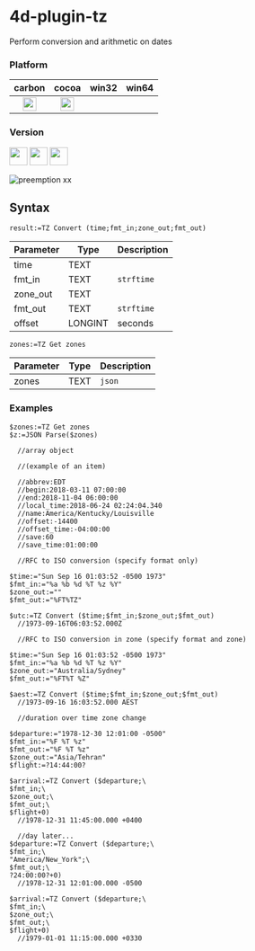 # 4d-plugin-tz
Perform conversion and arithmetic on dates

### Platform

| carbon | cocoa | win32 | win64 |
|:------:|:-----:|:---------:|:---------:|
|<img src="https://cloud.githubusercontent.com/assets/1725068/22371562/1b091f0a-e4db-11e6-8458-8653954a7cce.png" width="24" height="24" />|<img src="https://cloud.githubusercontent.com/assets/1725068/22371562/1b091f0a-e4db-11e6-8458-8653954a7cce.png" width="24" height="24" />|||

### Version

<img src="https://cloud.githubusercontent.com/assets/1725068/18940649/21945000-8645-11e6-86ed-4a0f800e5a73.png" width="32" height="32" /> <img src="https://cloud.githubusercontent.com/assets/1725068/18940648/2192ddba-8645-11e6-864d-6d5692d55717.png" width="32" height="32" /> <img src="https://user-images.githubusercontent.com/1725068/41266195-ddf767b2-6e30-11e8-9d6b-2adf6a9f57a5.png" width="32" height="32" />

![preemption xx](https://user-images.githubusercontent.com/1725068/41327179-4e839948-6efd-11e8-982b-a670d511e04f.png)

## Syntax

```
result:=TZ Convert (time;fmt_in;zone_out;fmt_out)
```

Parameter|Type|Description
------------|------------|----
time|TEXT|
fmt_in|TEXT|``strftime``
zone_out|TEXT|
fmt_out|TEXT|``strftime``
offset|LONGINT|seconds

```
zones:=TZ Get zones 
```

Parameter|Type|Description
------------|------------|----
zones|TEXT|``json``

### Examples

```
$zones:=TZ Get zones 
$z:=JSON Parse($zones)

  //array object

  //(example of an item)

  //abbrev:EDT
  //begin:2018-03-11 07:00:00
  //end:2018-11-04 06:00:00
  //local_time:2018-06-24 02:24:04.340
  //name:America/Kentucky/Louisville
  //offset:-14400
  //offset_time:-04:00:00
  //save:60
  //save_time:01:00:00
```

```
  //RFC to ISO conversion (specify format only)

$time:="Sun Sep 16 01:03:52 -0500 1973"
$fmt_in:="%a %b %d %T %z %Y"
$zone_out:=""
$fmt_out:="%FT%TZ"

$utc:=TZ Convert ($time;$fmt_in;$zone_out;$fmt_out)
  //1973-09-16T06:03:52.000Z

  //RFC to ISO conversion in zone (specify format and zone)

$time:="Sun Sep 16 01:03:52 -0500 1973"
$fmt_in:="%a %b %d %T %z %Y"
$zone_out:="Australia/Sydney"
$fmt_out:="%FT%T %Z"

$aest:=TZ Convert ($time;$fmt_in;$zone_out;$fmt_out)
  //1973-09-16 16:03:52.000 AEST
```

```
  //duration over time zone change 

$departure:="1978-12-30 12:01:00 -0500"
$fmt_in:="%F %T %z"
$fmt_out:="%F %T %z"
$zone_out:="Asia/Tehran"
$flight:=?14:44:00?

$arrival:=TZ Convert ($departure;\
$fmt_in;\
$zone_out;\
$fmt_out;\
$flight+0)
  //1978-12-31 11:45:00.000 +0400

  //day later...
$departure:=TZ Convert ($departure;\
$fmt_in;\
"America/New_York";\
$fmt_out;\
?24:00:00?+0)
  //1978-12-31 12:01:00.000 -0500

$arrival:=TZ Convert ($departure;\
$fmt_in;\
$zone_out;\
$fmt_out;\
$flight+0)
  //1979-01-01 11:15:00.000 +0330
```
